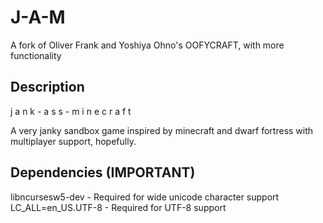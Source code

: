 # J-A-M
A fork of Oliver Frank and Yoshiya Ohno's OOFYCRAFT, with more functionality

## Description
j a n k - a s s - m i n e c r a f t

A very janky sandbox game inspired by minecraft and dwarf fortress with multiplayer support, hopefully.

## Dependencies (IMPORTANT)
libncursesw5-dev - Required for wide unicode character support
LC_ALL=en_US.UTF-8 - Required for UTF-8 support
